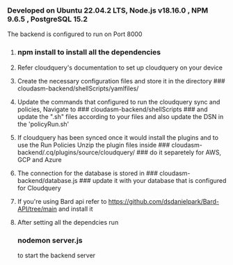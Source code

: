 ### Developed on Ubuntu 22.04.2 LTS, Node.js v18.16.0 , NPM 9.6.5 , PostgreSQL  15.2

The backend is configured to run on Port 8000

1. ###  npm install to install all the dependencies

2. Refer cloudquery's documentation to set up cloudquery on your device

3. Create the necessary configuration files and store it in the directory    ###    cloudasm-backend/shellScripts/yamlfiles/

4. Update the commands that configured to run the cloudquery sync and policies, Navigate to  ###    cloudasm-backend/shellScripts  ### and update the ".sh" files according to your files and also update the DSN in the 'policyRun.sh'

5. If cloudquery has been synced once it would install the plugins and to use the Run Policies Unzip the plugin files inside  ###   cloudasm-backend/.cq/plugins/source/cloudquery/  ### do it separetely for AWS, GCP and Azure

6. The connection for the database is stored in ###     cloudasm-backend/database.js  ### update it with your database that is configured for Cloudquery 

6. If you're using Bard api refer to https://github.com/dsdanielpark/Bard-API/tree/main and install it

7. After setting all the dependcies run 
    ### nodemon server.js 
    to start the backend server
